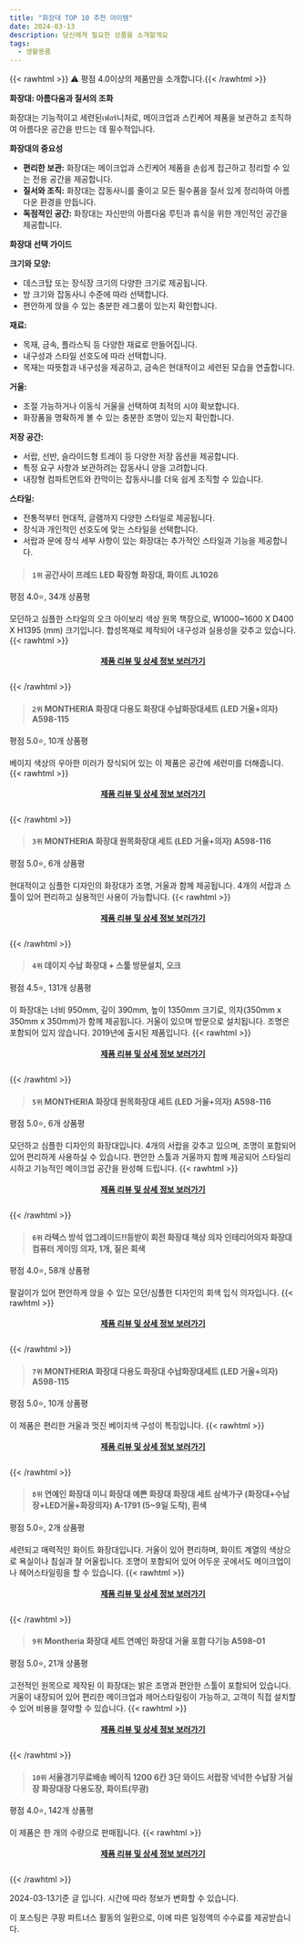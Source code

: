 ```yaml
---
title: "화장대 TOP 10 추천 아이템"
date: 2024-03-13
description: 당신에게 필요한 상품을 소개할게요
tags:
  - 생활용품
---
```

{{< rawhtml >}} ⚠️ 평점 4.0이상의 제품만을 소개합니다.{{< /rawhtml >}}

**화장대: 아름다움과 질서의 조화**

화장대는 기능적이고 세련된เฟอร์니처로, 메이크업과 스킨케어 제품을 보관하고 조직하여 아름다운 공간을 만드는 데 필수적입니다.

**화장대의 중요성**

* **편리한 보관:** 화장대는 메이크업과 스킨케어 제품을 손쉽게 접근하고 정리할 수 있는 전용 공간을 제공합니다.
* **질서와 조직:** 화장대는 잡동사니를 줄이고 모든 필수품을 질서 있게 정리하여 아름다운 환경을 만듭니다.
* **독점적인 공간:** 화장대는 자신만의 아름다움 루틴과 휴식을 위한 개인적인 공간을 제공합니다.

**화장대 선택 가이드**

**크기와 모양:**
* 데스크탑 또는 장식장 크기의 다양한 크기로 제공됩니다.
* 방 크기와 잡동사니 수준에 따라 선택합니다.
* 편안하게 앉을 수 있는 충분한 레그룸이 있는지 확인합니다.

**재료:**
* 목재, 금속, 플라스틱 등 다양한 재료로 만들어집니다.
* 내구성과 스타일 선호도에 따라 선택합니다.
* 목재는 따뜻함과 내구성을 제공하고, 금속은 현대적이고 세련된 모습을 연출합니다.

**거울:**
* 조절 가능하거나 이동식 거울을 선택하여 최적의 시야 확보합니다.
* 화장품을 명확하게 볼 수 있는 충분한 조명이 있는지 확인합니다.

**저장 공간:**
* 서랍, 선반, 슬라이드형 트레이 등 다양한 저장 옵션을 제공합니다.
* 특정 요구 사항과 보관하려는 잡동사니 양을 고려합니다.
* 내장형 컴파트먼트와 칸막이는 잡동사니를 더욱 쉽게 조직할 수 있습니다.

**스타일:**
* 전통적부터 현대적, 글램까지 다양한 스타일로 제공됩니다.
* 장식과 개인적인 선호도에 맞는 스타일을 선택합니다.
* 서랍과 문에 장식 세부 사항이 있는 화장대는 추가적인 스타일과 기능을 제공합니다.
>#### `1위` 공간사이 프레드 LED 확장형 화장대, 화이트 JL1026
평점 4.0⭐, 34개 상품평

모던하고 심플한 스타일의 오크 아이보리 색상 원목 책장으로, W1000~1600 X D400 X H1395 (mm) 크기입니다. 합성목재로 제작되어 내구성과 실용성을 갖추고 있습니다.
{{< rawhtml >}}<div class="toc" style="text-align: center; height: 50px; line-height: 2;"><p><b><a href="https://link.coupang.com/re/AFFSDP?lptag=AF5033054&pageKey=7417959723&itemId=19235746319&vendorItemId=86352155775&traceid=V0-153-87f8cd3c0c2a73d9&clickBeacon=gpLm1yk1O8Zqd6aOgonLbZgJFd1TD4o8IEtJRqBFzVqUewJjiEq65-ZDzGuXXk0VN6M3utNiGoZ9-77wHyUHAOO0kcNMBQgErfqUSKY1foFPKpCaAIQIEzUCcQaIA27h5cM2HjyAde6kUQoU2LGI5glaCVQ4wjXRbnF1UW_b3nniXnUaQKUyIp44k5A63riSE4_KVv5KsKt-N9IuZxpiK_c1j_JMK0_OIdt7upj2vXJo1xbG6RjJlUsGQ9ejRHNQz8emAwVpySCvGzjI0uqnvGuSeJzTQOFm519G1o8GFXYuz5oPV111-t1GwKRcE2uwR8clHiIWLBbyvsMwq7TXfuSO2qYVc0DyBMbAkO8laDa656offZ9ksY4YtEorLaNSFrHzGHInHPKngDCM9Q3qSP-i5Rq2Vxa13MyVFwBG-4giH9l6ekKgHhCf0ofTpQD3K7cdP_lSO0_Qjd3TGylrhET2J9ONQ89BF6f9rzP8hHUWDl_ntkIF3IqL7kewoyaFowNMcdrDo1qIOu9hZNnUqGv83KXW4IQiwVxGADMtjY9VnD72ZuvDVHyGNfdFIC9yXtMfd737CWpMkmseDgWV7KrPxG_nskmNJBXLKnAKyUKZypfq1T8vmsIC8RpTx9SqhM0tEN-dyMO_qV7-dMp8CUn11ZmlxEyL_YK7K7zYiTRlfYw_cA6Ym_xrZTbEm8Ro8qnHgNsE9oAaSec1cub1qtzJHc4lvfTVkEX8ihZFbKbx8ctl5jhGM74RIWJwMLTOjlAiuhS-P4pSw-ty822nXcZQ-yq8OeCSU75izB-D9Jd9kzwDPKuWN0vD30cznArskgCZ7sLJWsXXnBpDMQWuigYzMwuURitvhcgGKdTkH2ZJtBRRFJNBnlo1c3K4bSm4ES9emGouML0J-sdXjbaHQdmRPJCKUg_8bM506PF1GV2OJIK6&requestid=20240313204110685111082630&token=31850C%7CMIXED">제품 리뷰 및 상세 정보 보러가기</a></b><br></p> </div>{{< /rawhtml >}}
>#### `2위` MONTHERIA 화장대 다용도 화장대 수납화장대세트 (LED 거울+의자) A598-115
평점 5.0⭐, 10개 상품평

베이지 색상의 우아한 미러가 장식되어 있는 이 제품은 공간에 세련미를 더해줍니다.
{{< rawhtml >}}<div class="toc" style="text-align: center; height: 50px; line-height: 2;"><p><b><a href="https://link.coupang.com/re/AFFSDP?lptag=AF5033054&pageKey=7519116515&itemId=19717513162&vendorItemId=86821736012&traceid=V0-153-04c55217dc555a9e&requestid=20240313204110685111082630&token=31850C%7CMIXED">제품 리뷰 및 상세 정보 보러가기</a></b><br></p> </div>{{< /rawhtml >}}
>#### `3위` MONTHERIA 화장대 원목화장대 세트 (LED 거울+의자) A598-116
평점 5.0⭐, 6개 상품평

현대적이고 심플한 디자인의 화장대가 조명, 거울과 함께 제공됩니다. 4개의 서랍과 스툴이 있어 편리하고 실용적인 사용이 가능합니다.
{{< rawhtml >}}<div class="toc" style="text-align: center; height: 50px; line-height: 2;"><p><b><a href="https://link.coupang.com/re/AFFSDP?lptag=AF5033054&pageKey=7520445274&itemId=19723424166&vendorItemId=86827517870&traceid=V0-153-a8c8762630554573&requestid=20240313204110685111082630&token=31850C%7CMIXED">제품 리뷰 및 상세 정보 보러가기</a></b><br></p> </div>{{< /rawhtml >}}
>#### `4위` 데이지 수납 화장대 + 스툴 방문설치, 오크
평점 4.5⭐, 131개 상품평

이 화장대는 너비 950mm, 깊이 390mm, 높이 1350mm 크기로, 의자(350mm x 350mm x 350mm)가 함께 제공됩니다. 거울이 있으며 방문으로 설치됩니다. 조명은 포함되어 있지 않습니다. 2019년에 출시된 제품입니다.
{{< rawhtml >}}<div class="toc" style="text-align: center; height: 50px; line-height: 2;"><p><b><a href="https://link.coupang.com/re/AFFSDP?lptag=AF5033054&pageKey=6499668932&itemId=14304935804&vendorItemId=81549732446&traceid=V0-153-2d4cf4787f8e8dd4&clickBeacon=jLjRGv-nr157UkGCjGkOEmOqYetcaSJxdSpN6MeZLeXoZ_JNDBa_jzjcr77rZrMinlSnMAxhaKdx-zVU_W3gC3eR2FmE4kIEdJ0GyqTN99zXh3MCTQ-n3NhJBRKkKy3Zi6tEZv7hLmi0Ddjc7nSg6IvbDwNcNF1lGlvA-56fOh331IzpKrQGp-iJKWalbfmD3pZ_9PNwLtGFeaR6naxLsE4km8-oT4RO8ejiG3M_pZ_vCMOFgpRqwaY-Fe5GqT8G6fLDkpuj1bTDvjrqvabMnO9Y8oPQ0BcPOZDA_Hy6mKWNSl3PjsHF85gic7Wcjgov0O-a1IVvQIv1xVxIefvQmj9ZQaKhR90oh-YqLy4JEQ-yx6D4BWwyFOURM1gCB5yeGF5wNuWplyfL6n-LceKJ59hChAywGnqe8FB3ab-egSquhvjzu7-Yha4sxIYEFwlQhLYUVQDn1_x6DMXzpvzryQwtCpuRciDPs4CeNm9rIqT-K_80dNCxI5eRscXzbkxleW8_9McBvHTMoR6KNQZ9jmV_943RVG00ro9_g-qDW6O11-kwcR9vnbYRDTyPMsj8XrogEVUq6I92eBrRjYeRWeskJ17br_oMMkrhXw-log5ZBeQ__egr5Q7TivrGgwFMROaW81vxsOoEPD-is11nhAk9K4YpljXGdYgFu-HR2yNKYnLUbi7s1JdVJp8j5n96DfZxyJ4nFS-cmCgx1lx27YR6ySyjAzKE0ELZ4kRisSryNjHoDrn8ob_QNuyxa3O7cf4QIyByjoYi4labD8EXqiAwROaGtssD_UsWzYcoiut2Ii6jucSodQGXjESRLegt5l9-r1MYQAtcbzCAbLFNQbxSfdRO5WRiVZveGCG2dIguGJlSATM0ftULpTS0pRYCQygPguCPaoKXBEDt1sX0CIC2gW7wpCSX3BeWsTNn18Y4eA%3D%3D&requestid=20240313204110685111082630&token=31850C%7CMIXED">제품 리뷰 및 상세 정보 보러가기</a></b><br></p> </div>{{< /rawhtml >}}
>#### `5위` MONTHERIA 화장대 원목화장대 세트 (LED 거울+의자) A598-116
평점 5.0⭐, 6개 상품평

모던하고 심플한 디자인의 화장대입니다. 4개의 서랍을 갖추고 있으며, 조명이 포함되어 있어 편리하게 사용하실 수 있습니다. 편안한 스툴과 거울까지 함께 제공되어 스타일리시하고 기능적인 메이크업 공간을 완성해 드립니다.
{{< rawhtml >}}<div class="toc" style="text-align: center; height: 50px; line-height: 2;"><p><b><a href="https://link.coupang.com/re/AFFSDP?lptag=AF5033054&pageKey=7520445274&itemId=19723424173&vendorItemId=86827517906&traceid=V0-153-a8c8762630554573&requestid=20240313204110685111082630&token=31850C%7CMIXED">제품 리뷰 및 상세 정보 보러가기</a></b><br></p> </div>{{< /rawhtml >}}
>#### `6위` 라텍스 방석 업그레이드!!등받이 회전 화장대 책상 의자 인테리어의자 화장대 컴퓨터 게이밍 의자, 1개, 짙은 회색
평점 4.0⭐, 58개 상품평

팔걸이가 있어 편안하게 앉을 수 있는 모던/심플한 디자인의 회색 입식 의자입니다.
{{< rawhtml >}}<div class="toc" style="text-align: center; height: 50px; line-height: 2;"><p><b><a href="https://link.coupang.com/re/AFFSDP?lptag=AF5033054&pageKey=7546072668&itemId=19848309162&vendorItemId=87803445542&traceid=V0-153-5431d5567da82379&clickBeacon=lejuD3EtHprNmgvLlZJQeTuhZjUvEmqSngx8_4JiBBk9yIzhkJkOriBWVDUsT2rI-OiQjSyKKbjGKFo2HNjqwWnChDED4lfFsb9SjqP3ZWxHl2n6IkQWPIHmoC5_j6lcOZeO2goWqtCFS0M6MZujNij4fxokBWeivaotxeW48Qc7cJYr_JhM3bPffMnJkIJblIDbuU26AeNtyp5iO_WVFK4pg_mG6ZCTIwv7l7f3T9aEhpuPmj6HCWHDUku9bbi_QmaInSVKNTBbtzv8WOHXyWtojzyW2IJU4oB7QSqev2yMVumgc87WCTp9W3HhDBi4_bBcuzR8LhODI727dpAiFq0zc6uFfvqRfdAxh0RsbfibxPYcy58UBHVGRcq9u5rfFQoP02ZqoHikf944GGXZ4eHITqZnknoOlrEKpUUTSDDMKzpabLKT_Bq5fO0XJeUHeRxUvqTgFkhd2J0CjKvtqMZp1NGcrfptvliDQHJ3bYiQP0D_Qb45I11Vb1zzaRK38-D4WfzODu8UakDiF2RcMpUoG5wd7abFTB-RNQ6w7gi7DZRgmDFulcM-YK55r5AGZms0Oilw3SKQUkdTHmu-HcODBtugvFRudc1Z0q-F5l6EcxpiX_BCD4Y9c564EkoIMsmfEmAN1f7xzbJl2Kc8nmmISj3Uth7dNv3VRaY8GGRTA3VHosJvaHP2VjqJC94QzYJFz6CDhwJzcp55naT1pxqYTodz098JCE7cyGLcLB4X9sx55b3JeIdSYgFG3wwAWTNWbwMPpA3sAZkLKNg_Em6oZuhUUtmIYZ3Op0NnyWsJBYqKPYKXo7uoPCrt1ZW5dIRDsWhjRBmOdByqKw166zQIpd3MeLAB8qG0nypoeF9n8GsO_JXIUnQ6a69Tgc-FGXt3-9kfFnf-fEX8nXW_8lOXKJ1VGJO4KalKTmMMMj6D&requestid=20240313204110685111082630&token=31850C%7CMIXED">제품 리뷰 및 상세 정보 보러가기</a></b><br></p> </div>{{< /rawhtml >}}
>#### `7위` MONTHERIA 화장대 다용도 화장대 수납화장대세트 (LED 거울+의자) A598-115
평점 5.0⭐, 10개 상품평

이 제품은 편리한 거울과 멋진 베이지색 구성이 특징입니다.
{{< rawhtml >}}<div class="toc" style="text-align: center; height: 50px; line-height: 2;"><p><b><a href="https://link.coupang.com/re/AFFSDP?lptag=AF5033054&pageKey=7519116515&itemId=19717513168&vendorItemId=86821736037&traceid=V0-153-04c55217dc555a9e&requestid=20240313204110685111082630&token=31850C%7CMIXED">제품 리뷰 및 상세 정보 보러가기</a></b><br></p> </div>{{< /rawhtml >}}
>#### `8위` 연예인 화장대 미니 화장대 예쁜 화장대 화장대 세트 삼색가구 (화장대+수납장+LED거울+화장의자) A-1791 (5~9일 도착), 흰색
평점 5.0⭐, 2개 상품평

세련되고 매력적인 화이트 화장대입니다. 거울이 있어 편리하며, 화이트 계열의 색상으로 욕실이나 침실과 잘 어울립니다. 조명이 포함되어 있어 어두운 곳에서도 메이크업이나 헤어스타일링을 할 수 있습니다.
{{< rawhtml >}}<div class="toc" style="text-align: center; height: 50px; line-height: 2;"><p><b><a href="https://link.coupang.com/re/AFFSDP?lptag=AF5033054&pageKey=7913651241&itemId=21721406814&vendorItemId=88770657911&traceid=V0-153-7169543cbe8f5337&clickBeacon=smOvILGihegBno7-skhoUa_N7-qxAoRb9kCBB9PoLI4-SjL5qNFF37Gy05puk0yR4SPnFBpnxkfjbP_x_bDDt9tlEJKO7nrFSEDb9ydOQTeLJc8QFhM-fPR0_q5BTET1hBeMi6XwndvFVKjIizi-Hq9UAa9eQ2-yDUINvLKqWqUw94tcr704wqB46RaEct8sOBxzxy_n3SWRsIqw8K9khvDv4L48ZCO7nT_oPYuNvH5O5m33WBKoHJTDuNApmA0uDAXj3FnRHrxEnZ3SyDOUxKT7UZCT3KPgfNlwMH1ngUNYywmiaeoRWSgEsNKIOrMUI79uRJKVEGrOZGz_aJh7YSE4O84S3GAnXWgTO1S8ordF-FSLY3Ta6Qdf2vG1VunaEYDIM1Sf1Mdgk7B1kLjZvrs8CSil-ZKMdQD6lluDv58TXYXqplYRON_LV1LPdG-GjJIufcIxikbPRUR75KD_Gzh0GG_5eQIEuzA7t-a1QyWmdet4xtHya8GimnbHMF7pbuH3mE1HSL5O8pip6dHG9liAB8LfStx4EKFKV8DNIN_segS0geOt2gO9X9M2q2ZOIcciJOJCc9Lc_Ax3neD4ONW3WCCzQ46HuLKdV5fjkFh45TUHJ1J6d_4o1FuE2bnWFZmO1gnOTsN3j34g-32t7Nd4FC6ElJ29Jvc2jjqagl-lScIDcV_gjpxmaYrf5Xd0VX2_U7Dapkgptn1gu8Lz0kvTADGHyx_hCXO7DT_F96AYWPoR9Bs18ASaQATUKMdoQQyj1qHsva6hJE89xTkZDZBIjO-0uhdKU0BtVgvg2oHEQxm-RwKHQ414DJVRZ9mCVoh0gfCRXMIM9lH4d8gikbwhl1z9Y-3nJj2ShH36LtxZOUO4wxB_UXVqrhiGnNDL_f5G2aNpGcflxD4KHy4HZQXUriU7pVGmgSraa6IjQhZb&requestid=20240313204110685111082630&token=31850C%7CMIXED">제품 리뷰 및 상세 정보 보러가기</a></b><br></p> </div>{{< /rawhtml >}}
>#### `9위` Montheria 화장대 세트 연예인 화장대 거울 포함 다기능 A598-01
평점 5.0⭐, 21개 상품평

고전적인 원목으로 제작된 이 화장대는 밝은 조명과 편안한 스툴이 포함되어 있습니다. 거울이 내장되어 있어 편리한 메이크업과 헤어스타일링이 가능하고, 고객이 직접 설치할 수 있어 비용을 절약할 수 있습니다.
{{< rawhtml >}}<div class="toc" style="text-align: center; height: 50px; line-height: 2;"><p><b><a href="https://link.coupang.com/re/AFFSDP?lptag=AF5033054&pageKey=7631028540&itemId=20253354181&vendorItemId=87341255084&traceid=V0-153-393ebbb5decdca0a&requestid=20240313204110685111082630&token=31850C%7CMIXED">제품 리뷰 및 상세 정보 보러가기</a></b><br></p> </div>{{< /rawhtml >}}
>#### `10위` 서울경기무료배송 베이직 1200 6칸 3단 와이드 서랍장 넉넉한 수납장 거실장 화장대장 다용도장, 화이트(무광)
평점 4.0⭐, 142개 상품평

이 제품은 한 개의 수량으로 판매됩니다.
{{< rawhtml >}}<div class="toc" style="text-align: center; height: 50px; line-height: 2;"><p><b><a href="https://link.coupang.com/re/AFFSDP?lptag=AF5033054&pageKey=7613455553&itemId=20169280603&vendorItemId=73429562411&traceid=V0-153-e70f3a675211b38a&clickBeacon=wc5YLxqw15VJv3bxwd-c7Flc_aWeUYqhgkc2DhA9Dq6JdrzcsW1cHOkoiIAjoJjabec9mzoAjUPIdsHAV3L8kdKK8FOfgxi-0Nt__FA_QA-nKM6frbhthAElaJZLwkgbdZDlr7dPjVJg2YcGjsAbE7IBz6RY1LCQmlgNGzoPa71xUUUHWzzAB0WXtz8gj9JA4HIPOahETN1V6tqVQBchmFGwwNDrYmFvQLNjmRFxzk-H5Hsezboz44_ExiRJVaJ-Gd927IPgsBScvgIVqEjBHYw1J-tWxuIC-FNavBlOFG0PYdx95_VUVGaXCz_aaWtcvamh5gPeWq8de5RVZYurQ_C8m9PdkThsf7OWONtGIAq77s3ppvwjTMbCXuqXDLxMRTDcg1eGVmMX_ZAie03eFUHeRXpY9ZXxYpJiZy_1BrMg6FRsDz8oDONooUne8bohseEKVaGwZaIWdgjv1cC9KVyQpzbeSrrcl0K23BLiSWOD4eV2Q19-EM-gki1wejj9Hrbc1CTdT1lMwV5wqqtUVpu3ZOXMDGejfcuol1b9BG5QT6QPbAodXvt0ZguStPyE7droNvERGLjXxzFcTz5E8TMJbmcKRXODfWHm1E2YMHPtazaxKw7AMmW5Nd6vrSXrssoXFfh9YJf-8EJQG0lzohMHnc0OPo7RlzgTP8TQevMh7i4vWZLYTAkmiCowKNHpsRJMwTTyoETHOQsE8QVMMmUnFXtIpPy6An1ei2I3y7gkMGO4tGVx-X6JC-u_iAK1zQlM5y5DO4VzumvZuiwFPoXGOOzhveflnAg_b65M9UY-Hi4IqOWuRt7DkuUXMRlDt7zrIiVvV5N590VnTAKP9SacYQHaC1wwt7K3bvL937jEkQaMyLuzqLeFSNmCBf7ep-d6js2CBS0rlBSnxOqwKxe0x7u6odZqUl2k61PSBg%3D%3D&requestid=20240313204110685111082630&token=31850C%7CMIXED">제품 리뷰 및 상세 정보 보러가기</a></b><br></p> </div>{{< /rawhtml >}}

2024-03-13기준 글 입니다.
시간에 따라 정보가 변화할 수 있습니다.

이 포스팅은 쿠팡 파트너스 활동의 일환으로, 이에 따른 일정액의 수수료를 제공받습니다.